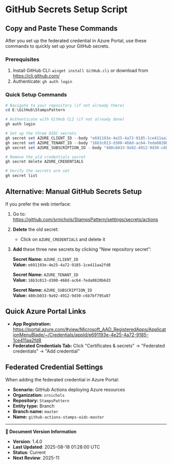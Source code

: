# GitHub Secrets Setup Script

## Copy and Paste These Commands

After you set up the federated credential in Azure Portal, use these commands to quickly set up your GitHub secrets.

### Prerequisites

1. Install GitHub CLI: `winget install GitHub.cli` or download from <https://cli.github.com/>
2. Authenticate: `gh auth login`

### Quick Setup Commands

```powershell
# Navigate to your repository (if not already there)
cd E:\GitHub\StampsPattern

# Authenticate with GitHub CLI (if not already done)
gh auth login

# Set up the three OIDC secrets
gh secret set AZURE_CLIENT_ID --body "e691193e-4e25-4a72-9185-1ce411aa2fd8"
gh secret set AZURE_TENANT_ID --body "16b3c013-d300-468d-ac64-7eda0820b6d3"
gh secret set AZURE_SUBSCRIPTION_ID --body "480cb033-9a92-4912-9d30-c6b7bf795a87"

# Remove the old credentials secret
gh secret delete AZURE_CREDENTIALS

# Verify the secrets are set
gh secret list
```

## Alternative: Manual GitHub Secrets Setup

If you prefer the web interface:

1. Go to: <https://github.com/srnichols/StampsPattern/settings/secrets/actions>

2. **Delete** the old secret:
   - Click on `AZURE_CREDENTIALS` and delete it

3. **Add** these three new secrets by clicking "New repository secret":

   **Secret Name:** `AZURE_CLIENT_ID`  
   **Value:** `e691193e-4e25-4a72-9185-1ce411aa2fd8`

   **Secret Name:** `AZURE_TENANT_ID`  
   **Value:** `16b3c013-d300-468d-ac64-7eda0820b6d3`

   **Secret Name:** `AZURE_SUBSCRIPTION_ID`  
   **Value:** `480cb033-9a92-4912-9d30-c6b7bf795a87`

## Quick Azure Portal Links

- **App Registration:** <https://portal.azure.com/#view/Microsoft_AAD_RegisteredApps/ApplicationMenuBlade/~/Credentials/appId/e691193e-4e25-4a72-9185-1ce411aa2fd8>
- **Federated Credentials Tab:** Click "Certificates & secrets" → "Federated credentials" → "Add credential"

## Federated Credential Settings

When adding the federated credential in Azure Portal:

- **Scenario:** GitHub Actions deploying Azure resources
- **Organization:** `srnichols`
- **Repository:** `StampsPattern`
- **Entity type:** Branch
- **Branch name:** `master`
- **Name:** `github-actions-stamps-oidc-master`
---

**📝 Document Version Information**
- **Version**: 1.4.0
- **Last Updated**: 2025-08-18 01:28:00 UTC  
- **Status**: Current
- **Next Review**: 2025-11